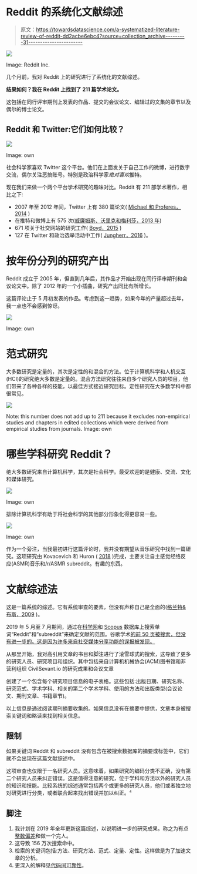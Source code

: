 # Reddit 的系统化文献综述

> 原文：<https://towardsdatascience.com/a-systematized-literature-review-of-reddit-dd2acbe6ebc4?source=collection_archive---------31----------------------->

![](img/bd6258cc754deb0bd9dc7d22904a3b8d.png)

Image: Reddit Inc.

几个月前，我对 Reddit 上的研究进行了系统化的文献综述。

**结果如何？我在 Reddit 上找到了 211 篇学术论文。**

这包括在同行评审期刊上发表的作品、提交的会议论文、编辑过的文集的章节以及偶尔的博士论文。

## Reddit 和 Twitter:它们如何比较？

![](img/ca6d8add6950bdfec4d3ec83c9318299.png)

Image: own

社会科学家喜欢 Twitter 这个平台。他们在上面发关于自己工作的微博，进行数字交流，偶尔关注恶搞账号。特别是政治科学家*绝对喜欢*推特。

现在我们来做一个两个平台学术研究的趣味对比。Reddit 有 211 部学术著作，相比之下:

*   2007 年至 2012 年间，Twitter 上有 380 篇论文( [Michael 和 Proferes，2014](https://www.emerald.com/insight/content/doi/10.1108/AJIM-09-2013-0083/full/html) )
*   在推特和微博上有 575 次([威廉姆斯、沃里克和梅利莎，2013 年](https://www.emerald.com/insight/content/doi/10.1108/JD-03-2012-0027/full/html))
*   671 项关于社交网站的研究工作( [Boyd，2015](http://www.danah.org/researchBibs/sns.php) )
*   127 在 Twitter 和政治选举活动中工作( [Jungherr，2016](https://www.tandfonline.com/doi/abs/10.1080/19331681.2015.1132401) )。

# 按年份分列的研究产出

Reddit 成立于 2005 年，但直到几年后，其作品才开始出现在同行评审期刊和会议论文中。除了 2012 年的一个小插曲，研究产出同比有所增长。

这篇评论止于 5 月初发表的作品。考虑到这一趋势，如果今年的产量超过去年，我一点也不会感到惊讶。

![](img/7b5fc90512bc54d438d88211c59d93f0.png)

Image: own

# 范式研究

大多数研究是定量的，其次是定性的和混合的方法。位于计算机科学和人机交互(HCI)的研究绝大多数是定量的。混合方法研究往往来自多个研究人员的项目，他们带来了各种各样的技能，以最佳方式接近研究目标。定性研究在大多数学科中都很常见。

![](img/924287610f3ecb93d6fae07cc75ce89f.png)

Note: this number does not add up to 211 because it excludes non-empirical studies and chapters in edited collections which were derived from empirical studies from journals. Image: own

# 哪些学科研究 Reddit？

绝大多数研究来自计算机科学，其次是社会科学。最受欢迎的是健康、交流、文化和媒体研究。

![](img/d3f0a2bf2696226af8ef7ad4e7f5bb3e.png)

Image: own

排除计算机科学有助于将社会科学的其他部分形象化得更容易一些。

![](img/72e61e491e779c4eed1593d0cddaa336.png)

Image: own

作为一个旁注，当我最初进行这篇评论时，我并没有期望从音乐研究中找到一篇研究。这项研究由 Kovacevich 和 Huron ( [2018](http://emusicology.org/article/view/6012) )完成，主要关注自主感觉经络反应(ASMR)音乐和/r/ASMR subreddit。有趣的东西。

# 文献综述法

这是一篇系统的综述。它有系统审查的要素，但没有声称自己是全面的([格兰特&布斯，2009](https://onlinelibrary.wiley.com/doi/pdf/10.1111/j.1471-1842.2009.00848.x) )。

2019 年 5 月至 7 月期间，通过在[科学网](https://clarivate.com/products/web-of-science/)和 [Scopus](https://www.scopus.com/home.uri) 数据库上搜索单词“Reddit”和“subreddit”来确定文献的范围。谷歌学术[的前 50 页被搜索，但没有进一步的。这是因为许多来自社交媒体分享功能的误报被发现。](https://scholar.google.co.uk/scholar?hl=en&as_sdt=0%2C5&q=reddit&btnG=)

从那里开始，我对高引用文章的书目和脚注进行了滚雪球式的搜索，这导致了更多的研究人员、研究项目和组织。其中包括来自计算机机械协会(ACM)图书馆和非营利组织 CivilSevant.io 的研究成果和会议文章

创建了一个包含每个研究项目信息的电子表格。这些包括:出版日期、研究名称、研究范式、学术学科、相关的第二个学术学科、使用的方法和出版类型(会议论文、期刊文章、书籍章节)。

以上信息是通过阅读期刊摘要收集的。如果信息没有在摘要中提供，文章本身被搜索关键词和略读来找到相关信息。

## 限制

如果关键词 Reddit 和 subreddit 没有包含在被搜索数据库的摘要或标签中，它们就不会出现在这篇文献综述中。

这项审查也仅限于一名研究人员。这意味着，如果研究的编码分类不正确，没有第二个研究人员来纠正错误。这是值得注意的研究，位于学科和方法以外的研究人员的知识和技能。比较系统的综述通常包括两个或更多的研究人员，他们或者独立地对研究进行分类，或者联合起来找出错误并加以纠正。⁴

## 脚注

1.  我计划在 2019 年全年更新这篇综述，以说明进一步的研究成果。称之为有点[整数偏差](https://economistsview.typepad.com/economistsview/2013/10/round-number-bias.html)和做一个完人。
2.  这导致 156 万次搜索命中。
3.  检索的关键词包括:方法、研究方法、范式、定量、定性。这样做是为了加速文章的分析。
4.  更深入的解释见[代码间可靠性](https://en.wikipedia.org/wiki/Inter-rater_reliability)。